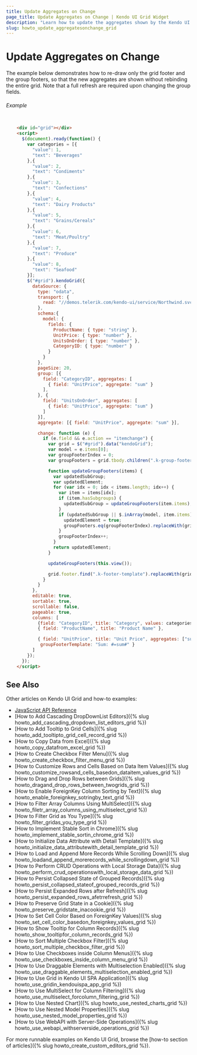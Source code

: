 ```yaml
---
title: Update Aggregates on Change
page_title: Update Aggregates on Change | Kendo UI Grid Widget
description: "Learn how to update the aggregates shown by the Kendo UI Grid when a value is changed."
slug: howto_update_aggregatesonchange_grid
---
```


# Update Aggregates on Change

The example below demonstrates how to re-draw only the grid footer and the group footers, so that the new aggregates are shown without rebinding the entire grid. Note that a full refresh are required upon changing the group fields.

###### Example

```html

    <div id="grid"></div>
    <script>
      $(document).ready(function() {
        var categories = [{
          "value": 1,
          "text": "Beverages"
        },{
          "value": 2,
          "text": "Condiments"
        },{
          "value": 3,
          "text": "Confections"
        },{
          "value": 4,
          "text": "Dairy Products"
        },{
          "value": 5,
          "text": "Grains/Cereals"
        },{
          "value": 6,
          "text": "Meat/Poultry"
        },{
          "value": 7,
          "text": "Produce"
        },{
          "value": 8,
          "text": "Seafood"
        }];
        $("#grid").kendoGrid({
          dataSource: {
            type: "odata",
            transport: {
              read: "//demos.telerik.com/kendo-ui/service/Northwind.svc/Products"
            },
            schema:{
              model: {
                fields: {                    
                  ProductName: { type: "string" },
                  UnitPrice: { type: "number" },
                  UnitsOnOrder: { type: "number" },
                  CategoryID: { type: "number" }
                }
              }
            },
            pageSize: 20,
            group: [{
              field: "CategoryID", aggregates: [
                { field: "UnitPrice", aggregate: "sum" }
              ],
            }, {
              field: "UnitsOnOrder", aggregates: [
                { field: "UnitPrice", aggregate: "sum" }
              ]
            }],
            aggregate: [{ field: "UnitPrice", aggregate: "sum" }],

            change: function (e) {
              if (e.field && e.action == "itemchange") {
                var grid = $("#grid").data("kendoGrid");
                var model = e.items[0];
                var groupFooterIndex = 0;
                var groupFooters = grid.tbody.children(".k-group-footer");                                    

                function updateGroupFooters(items) {
                  var updatedSubGroup;
                  var updatedElement;
                  for (var idx = 0; idx < items.length; idx++) {
                    var item = items[idx];
                    if (item.hasSubgroups) {
                      updatedSubGroup = updateGroupFooters(item.items);
                    }
                    if (updatedSubGroup || $.inArray(model, item.items) !== -1) {
                      updatedElement = true;                        
                      groupFooters.eq(groupFooterIndex).replaceWith(grid.groupFooterTemplate(item.aggregates));
                    }
                    groupFooterIndex++;                    
                  }
                  return updatedElement;
                }  

                updateGroupFooters(this.view());

                grid.footer.find(".k-footer-template").replaceWith(grid.footerTemplate(this.aggregates()));
              }
            }
          },
          editable: true,
          sortable: true,
          scrollable: false,
          pageable: true,
          columns: [
            {field: "CategoryID", title: "Category", values: categories, hidden: true},
            { field: "ProductName", title: "Product Name" },

            { field: "UnitPrice", title: "Unit Price", aggregates: ["sum"], footerTemplate: "Sum: #=sum#",
             groupFooterTemplate: "Sum: #=sum#" }           
          ]
        });
      });
    </script>

```

## See Also

Other articles on Kendo UI Grid and how-to examples:

* [JavaScript API Reference](/api/javascript/ui/grid)
* [How to Add Cascading DropDownList Editors]({% slug howto_add_cascading_dropdown_list_editors_grid %})
* [How to Add Tooltip to Grid Cells]({% slug howto_add_tooltipto_grid_cell_record_grid %})
* [How to Copy Data from Excel]({% slug howto_copy_datafrom_excel_grid %})
* [How to Create Checkbox Filter Menu]({% slug howto_create_checkbox_filter_menu_grid %})
* [How to Customize Rows and Cells Based on Data Item Values]({% slug howto_customize_rowsand_cells_basedon_dataitem_values_grid %})
* [How to Drag and Drop Rows between Grids]({% slug howto_dragand_drop_rows_between_twogrids_grid %})
* [How to Enable ForeignKey Column Sorting by Text]({% slug howto_enable_foreignkey_sotringby_text_grid %})
* [How to Filter Array Columns Using MultiSelect]({% slug howto_filetr_array_columns_using_multiselect_grid %})
* [How to Filter Grid as You Type]({% slug howto_filter_gridas_you_type_grid %})
* [How to Implement Stable Sort in Chrome]({% slug howto_implement_stable_sortin_chrome_grid %})
* [How to Initialize Data Attribute with Detail Template]({% slug howto_initialize_data_attributewith_detail_template_grid %})
* [How to Load and Append More Records While Scrolling Down]({% slug howto_loadand_append_morerecords_while_scrollingdown_grid %})
* [How to Perform CRUD Operations with Local Storage Data]({% slug howto_perform_crud_operationswith_local_storage_data_grid %})
* [How to Persist Collapsed State of Grouped Records]({% slug howto_persist_collapsed_stateof_grouped_records_grid %})
* [How to Persist Expanded Rows after Refresh]({% slug howto_persist_expanded_rows_afetrrefresh_grid %})
* [How to Preserve Grid State in a Cookie]({% slug howto_preserve_gridstate_inacookie_grid %})
* [How to Set Cell Color Based on ForeignKey Values]({% slug howto_set_cell_color_basedon_foreignkey_values_grid %})
* [How to Show Tooltip for Column Records]({% slug howto_show_tooltipfor_column_records_grid %})
* [How to Sort Multiple Checkbox Filter]({% slug howto_sort_multiple_checkbox_filter_grid %})
* [How to Use Checkboxes inside Column Menus]({% slug howto_use_checkboxes_inside_column_menu_grid %})
* [How to Use Draggable Elements with Multiselection Enabled]({% slug howto_use_draggable_elements_multiselection_enabled_grid %})
* [How to Use Grid in Kendo UI SPA Application]({% slug howto_use_gridin_kendouispa_app_grid %})
* [How to Use MultiSelect for Column Filtering]({% slug howto_use_multiselect_forcolumn_filtering_grid %})
* [How to Use Nested Chart]({% slug howto_use_nested_charts_grid %})
* [How to Use Nested Model Properties]({% slug howto_use_nested_model_properties_grid %})
* [How to Use WebAPI with Server-Side Operations]({% slug howto_use_webapi_withserverside_operations_grid %})

For more runnable examples on Kendo UI Grid, browse the [how-to section of articles]({% slug howto_create_custom_editors_grid %}).
